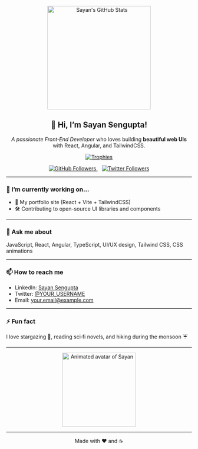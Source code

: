 <p align="center">
  <img width="280" src="https://github-readme-stats.vercel.app/api?username=YOUR_USERNAME&show_icons=true&theme=radical&count_private=true" alt="Sayan's GitHub Stats" />
</p>

<h2 align="center">👋 Hi, I’m <b>Sayan Sengupta</b>!</h2>

<p align="center">
  <em>A passionate Front‑End Developer</em> who loves building <strong>beautiful web UIs</strong> with React, Angular, and TailwindCSS.
</p>

<p align="center">
  <a href="https://github.com/YOUR_USERNAME">
    <img src="https://github-profile-trophy.vercel.app/?username=YOUR_USERNAME&theme=radical&no-frame=true&margin-w=5" alt="Trophies" />
  </a>
</p>

<p align="center">
  <a href="https://github.com/YOUR_USERNAME" target="_blank" rel="noopener">
    <img src="https://img.shields.io/github/followers/YOUR_USERNAME?label=Follow&style=social" alt="GitHub Followers" />
  </a>
  &nbsp;&nbsp;
  <a href="https://twitter.com/YOUR_USERNAME" target="_blank" rel="noopener">
    <img src="https://img.shields.io/twitter/follow/YOUR_USERNAME?label=Follow%20on%20Twitter&style=social" alt="Twitter Followers" />
  </a>
</p>

---

### 🔭 I’m currently working on…
- 🚀 My portfolio site (React + Vite + TailwindCSS)
- 🛠️ Contributing to open-source UI libraries and components

---

### 💬 Ask me about
JavaScript, React, Angular, TypeScript, UI/UX design, Tailwind CSS, CSS animations

---

### 📫 How to reach me
- LinkedIn: [Sayan Sengupta](https://linkedin.com/in/YOUR_USERNAME)
- Twitter: [@YOUR_USERNAME](https://twitter.com/YOUR_USERNAME)
- Email: [your.email@example.com](mailto:your.email@example.com)

---

### ⚡ Fun fact
I love stargazing 🌌, reading sci‑fi novels, and hiking during the monsoon ☔

---

<!-- Animated GIF Avatar -->
<p align="center">
  <img src="https://your-cdn.com/animated-avatar.gif" width="200" alt="Animated avatar of Sayan" />
</p>

---

<p align="center">
  Made with ❤️ and ☕
</p>
